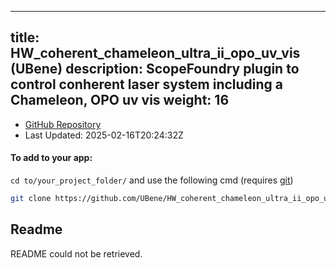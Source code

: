 
---
title: HW_coherent_chameleon_ultra_ii_opo_uv_vis (UBene)
description: ScopeFoundry plugin to control conherent laser system including a Chameleon, OPO uv vis
weight: 16
---
- [GitHub Repository](https://github.com/UBene/HW_coherent_chameleon_ultra_ii_opo_uv_vis)
- Last Updated: 2025-02-16T20:24:32Z


#### To add to your app:

`cd to/your_project_folder/` and use the following cmd (requires [git](/docs/100_development/20_git/))

```bash
git clone https://github.com/UBene/HW_coherent_chameleon_ultra_ii_opo_uv_vis ScopeFoundryHW/coherent_chameleon_ultra_ii_opo_uv_vis
```


## Readme
README could not be retrieved.
